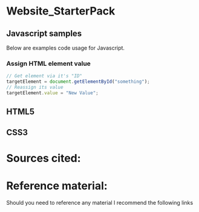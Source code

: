 # Website_StarterPack

## Javascript samples
Below are examples code usage for Javascript.
### Assign HTML element value
```Javascript 
// Get element via it's "ID"
targetElement = document.getElementById("something"); 
// Reassign its value
targetElement.value = "New Value";
```

## HTML5
## CSS3

# Sources cited:

# Reference material:
Should you need to reference any material I recommend the following links